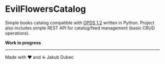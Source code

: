 # EvilFlowersCatalog

Simple books catalog compatible with [OPDS 1.2](https://specs.opds.io/opds-1.2) written in Python. Project also
includes simple REST API for catalog/feed management (basic CRUD operations).

**Work in progress**

---
Made with ❤️ and ☕️ Jakub Dubec
